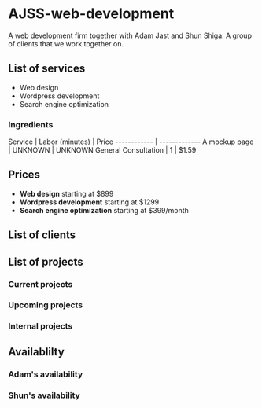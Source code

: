 # AJSS-web-development
A web development firm together with Adam Jast and Shun Shiga.  A group of clients that we work together on.

## List of services
- Web design
- Wordpress development
- Search engine optimization

### Ingredients
Service | Labor (minutes) | Price 
------------ | ------------- 
A mockup page | UNKNOWN | UNKNOWN 
General Consultation | 1 | $1.59 

## Prices
- **Web design** starting at $899
- **Wordpress development** starting at $1299
- **Search engine optimization** starting at $399/month

## List of clients

## List of projects

### Current projects

### Upcoming projects

### Internal projects

## Availablilty

### Adam's availability

### Shun's availability





